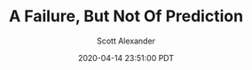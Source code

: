 ---
layout: podcast
title: "A Failure, But Not Of Prediction"
author: Scott Alexander
description: https://slatestarcodex.com/2020/04/14/a-failure-but-not-of-prediction/
date: 2020-04-14 23:51:00 PDT
length: 220340
duration: 55
guid: a-failure-but-not-of-prediction
---